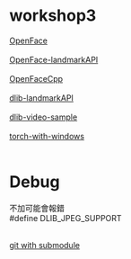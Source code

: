 # workshop3

[OpenFace](http://cmusatyalab.github.io/openface/)<br><br>
[OpenFace-landmarkAPI](http://openface-api.readthedocs.io/en/latest/openface.html#openface.TorchNeuralNet.defaultModel)<br><br>
[OpenFaceCpp](https://github.com/aybassiouny/OpenFaceCpp)<br><br>
[dlib-landmarkAPI](http://blog.dlib.net/2014/08/real-time-face-pose-estimation.html)<br><br>
[dlib-video-sample](https://ifun01.com/85D8TFZ.html)<br><br>
[torch-with-windows](https://github.com/torch/torch7/wiki/Windows)<br><br>


# Debug

不加可能會報錯<br>
#define DLIB_JPEG_SUPPORT<br><br>

[git with submodule](https://stackoverflow.com/questions/3796927/how-to-git-clone-including-submodules)<br><br>



